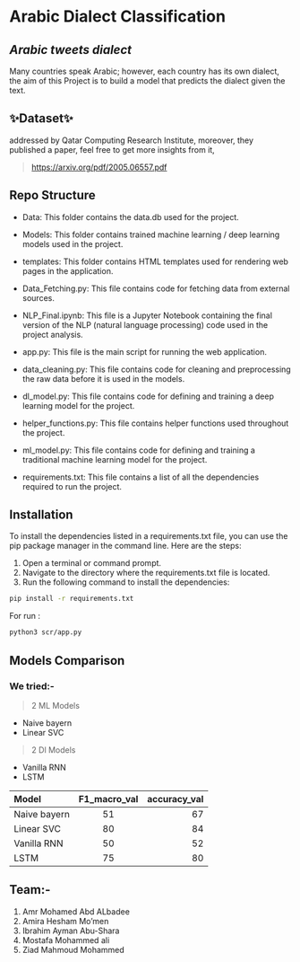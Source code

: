 # Arabic Dialect Classification

## _Arabic tweets dialect_


Many countries speak Arabic; however, each country has its own dialect, the aim of this Project is to
build a model that predicts the dialect given the text.



## ✨Dataset✨

addressed by Qatar Computing Research Institute, moreover, they published a paper, feel free to get more insights from it,
>   https://arxiv.org/pdf/2005.06557.pdf
## Repo Structure

- Data: This folder  contains the data.db used for the project.

- Models: This folder  contains trained machine learning / deep learning models used in the project.

- templates: This folder  contains HTML templates used for rendering web pages in the application.

- Data_Fetching.py: This file  contains code for fetching data from external sources.

- NLP_Final.ipynb: This file is  a Jupyter Notebook containing the final version of the NLP (natural language processing) code used in the project analysis.

- app.py: This file is  the main script for running the web application.

- data_cleaning.py: This file  contains code for cleaning and preprocessing the raw data before it is used in the models.

- dl_model.py: This file  contains code for defining and training a deep learning model for the project.

- helper_functions.py: This file  contains helper functions used throughout the project.

- ml_model.py: This file  contains code for defining and training a traditional machine learning model for the project.

- requirements.txt: This file  contains a list of all the dependencies required to run the project.



## Installation

To install the dependencies listed in a requirements.txt file, you can use the pip package manager in the command line. Here are the steps:

1. Open a terminal or command prompt.
2. Navigate to the directory where the requirements.txt file is located.
3. Run the following command to install the dependencies:

```sh
pip install -r requirements.txt
```

For run :

```sh
python3 scr/app.py
```

## Models Comparison

### We tried:-
> 2 ML Models
- Naive bayern
- Linear SVC
> 2 Dl Models
 - Vanilla RNN
 - LSTM

| Model | F1_macro_val | accuracy_val|
| :---         |     :---:      |          ---: |
| Naive bayern   | 51     | 67    |
| Linear SVC    | 80      | 84      |
| Vanilla RNN     | 50       | 52      |
| LSTM     | 75       | 80     |

## Team:-
1. Amr Mohamed Abd ALbadee
2. Amira Hesham Mo’men
3. Ibrahim Ayman Abu-Shara
4. Mostafa Mohammed ali
5. Ziad Mahmoud Mohammed

